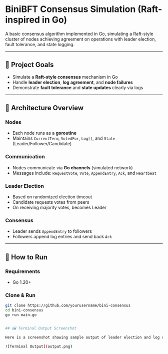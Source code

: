# BiniBFT Consensus Simulation (Raft-inspired in Go)

A basic consensus algorithm implemented in Go, simulating a Raft-style cluster of nodes achieving agreement on operations with leader election, fault tolerance, and state logging.

---

## 🚀 Project Goals

- Simulate a **Raft-style consensus** mechanism in Go
- Handle **leader election**, **log agreement**, and **node failures**
- Demonstrate **fault tolerance** and **state updates** clearly via logs

---

## 🧱 Architecture Overview

### Nodes
- Each node runs as a **goroutine**
- Maintains `CurrentTerm`, `VotedFor`, `Log[]`, and `State` (Leader/Follower/Candidate)

### Communication
- Nodes communicate via **Go channels** (simulated network)
- Messages include: `RequestVote`, `Vote`, `AppendEntry`, `Ack`, and `Heartbeat`

### Leader Election
- Based on randomized election timeout
- Candidate requests votes from peers
- On receiving majority votes, becomes Leader

### Consensus
- Leader sends `AppendEntry` to followers
- Followers append log entries and send back `Ack`

---

## 🔧 How to Run

### Requirements

- Go 1.20+

### Clone & Run
```bash
git clone https://github.com/yourusername/bini-consensus
cd bini-consensus
go run main.go


## 🖼️ Terminal Output Screenshot

Here is a screenshot showing sample output of leader election and log replication:

![Terminal Output](output.png)
